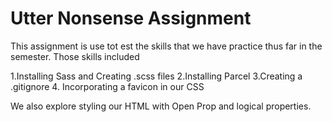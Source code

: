 # Utter Nonsense Assignment

<p>This assignment is use tot est the skills that we have practice thus far in the semester. Those skills included</p>

1.Installing Sass and Creating .scss files
2.Installing Parcel
3.Creating a .gitignore 4. Incorporating a favicon in our CSS

<p> We also explore styling our HTML with Open Prop and logical properties.</p>
